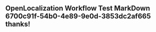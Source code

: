 <properties
ms.topic="hero-topic"
ms.test1="hero-topic"
ms.test2="test"/>

## OpenLocalization Workflow Test MarkDown 6700c91f-54b0-4e89-9e0d-3853dc2af665 thanks!
